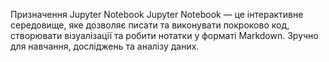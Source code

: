 Призначення Jupyter Notebook
Jupyter Notebook — це інтерактивне середовище, яке дозволяє писати та виконувати покроково код, створювати візуалізації та робити нотатки у форматі Markdown. 
Зручно для навчання, досліджень та аналізу даних.
